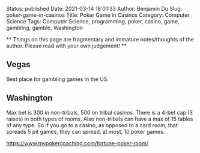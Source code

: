 Status: published
Date: 2021-03-14 18:01:33
Author: Benjamin Du
Slug: poker-game-in-casinos
Title: Poker Game in Casinos
Category: Computer Science
Tags: Computer Science, programming, poker, casino, game, gambling, gamble, Washington

**
Things on this page are fragmentary and immature notes/thoughts of the author.
Please read with your own judgement!
**

## Vegas

Best place for gambling games in the US.

## Washington

Max bet is 300 in non-tribals, 
500 on tribal casinos. 
There is a 4-bet cap (3 raises) in both types of rooms. 
Also non-tribals can have a max of 15 tables of any type. 
So if you go to a casino, as opposed to a card room, that spreads 5 pit games, they can spread, at most, 10 poker games.

https://www.mypokercoaching.com/fortune-poker-room/